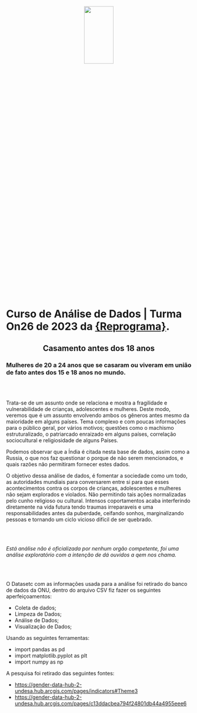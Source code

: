 <h1 align="center">

<p align="center">
<img src= "https://observatorio3setor.org.br/wp-content/uploads/2023/07/casamento-infantil.jpg" width="40%" height="20%"/>
</p>

# Curso de Análise de Dados | Turma On26 de 2023 da [{Reprograma}](https://www.reprograma.com.br/).

## <p align="center"><b> Casamento antes dos 18 anos </b>  <p>

###   Mulheres de 20 a 24 anos que se casaram ou viveram em união de fato antes dos 15 e 18 anos no mundo. 


<br>
<br>
<p align="center">

<p align="center">
  
  Trata-se de um assunto onde se relaciona e mostra a fragilidade e vulnerabilidade de crianças, adolescentes e mulheres. Deste modo, veremos que é um assunto envolvendo ambos os gêneros antes mesmo da maioridade em alguns países. Tema complexo e com poucas informações para o público geral, por vários motivos; questões como o machismo estruturalizado, o patriarcado enraizado em alguns países, correlação sociocultural e religiosidade de alguns Países. 
 
 Podemos observar que a Índia é citada nesta base de dados, assim como a Russia, o que nos faz questionar o porque de não serem mencionados, e quais razões não permitiram fornecer estes dados.
 
 O objetivo dessa análise de dados, é fomentar a sociedade como um todo, as autoridades mundiais para conversarem entre si para que esses acontecimentos contra os corpos de crianças, adolescentes e mulheres não sejam explorados e violados. Não permitindo tais ações normalizadas pelo cunho religioso ou cultural. Intensos coportamentos acaba interferindo diretamente na vida futura tendo traumas irreparaveis e uma responsabilidades antes da puberdade, ceifando sonhos, marginalizando pessoas e tornando um ciclo vicioso difícil de ser quebrado. 

<br>
<br>

 *Está análise não é oficializada por nenhum orgão competente, foi uma análise exploratório com a intenção de dá ouvidos a qem nos chama.*
 
<br>
<br>
 

O Datasetc com as informações usada para a análise foi retirado do banco de dados da ONU, dentro do arquivo CSV fiz fazer os seguintes aperfeiçoamentos: 

* Coleta de dados;
* Limpeza de Dados;    
* Análise de Dados;
* Visualização de Dados;


Usando as seguintes ferramentas:
* import pandas as pd
* import matplotlib.pyplot as plt
* import numpy as np

A pesquisa foi retirado das seguintes fontes:
* https://gender-data-hub-2-undesa.hub.arcgis.com/pages/indicators#Theme3
* https://gender-data-hub-2-undesa.hub.arcgis.com/pages/c13ddacbea794f24801db44a4955eee6


